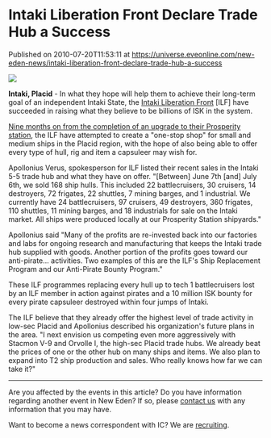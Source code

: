 # Intaki Liberation Front Declare Trade Hub a Success
Published on 2010-07-20T11:53:11 at https://universe.eveonline.com/new-eden-news/intaki-liberation-front-declare-trade-hub-a-success

![](http://www.eve-ic.net/media/assets/icarticlebanner.png)

**Intaki, Placid** \- In what they hope will help them to achieve their long-term goal of an independent Intaki State, the [Intaki Liberation Front](http://www.eve-ic.net/media/igbd/igbd.php?faction=ic&url=http%3A%2F%2Fwiki.eveonline.com%2Fen%2Fwiki%2FIntaki_Liberation_Front_%2528Player_corporation%2529) [ILF] have succeeded in raising what they believe to be billions of ISK in the system.   
  
[Nine months on from the completion of an upgrade to their Prosperity station](http://www.eveonline.com/news.asp?a=single&nid=3455&tid=7), the ILF have attempted to create a "one-stop shop" for small and medium ships in the Placid region, with the hope of also being able to offer every type of hull, rig and item a capsuleer may wish for.   
  
Apollonius Verus, spokesperson for ILF listed their recent sales in the Intaki 5-5 trade hub and what they have on offer. "[Between] June 7th [and] July 6th, we sold 168 ship hulls. This included 22 battlecruisers, 30 cruisers, 14 destroyers, 72 frigates, 22 shuttles, 7 mining barges, and 1 industrial. We currently have 24 battlecruisers, 97 cruisers, 49 destroyers, 360 frigates, 110 shuttles, 11 mining barges, and 18 industrials for sale on the Intaki market. All ships were produced locally at our Prosperity Station shipyards."   
  
Apollonius said "Many of the profits are re-invested back into our factories and labs for ongoing research and manufacturing that keeps the Intaki trade hub supplied with goods. Another portion of the profits goes toward our anti-pirate... activities. Two examples of this are the ILF's Ship Replacement Program and our Anti-Pirate Bounty Program."   
  
These ILF programmes replacing every hull up to tech 1 battlecruisers lost by an ILF member in action against pirates and a 10 million ISK bounty for every pirate capsuleer destroyed within four jumps of Intaki.   
  
The ILF believe that they already offer the highest level of trade activity in low-sec Placid and Apollonius described his organization's future plans in the area. "I next envision us competing even more aggressively with Stacmon V-9 and Orvolle I, the high-sec Placid trade hubs. We already beat the prices of one or the other hub on many ships and items. We also plan to expand into T2 ship production and sales. Who really knows how far we can take it?"

* * *

Are you affected by the events in this article? Do you have information regarding another event in New Eden? If so, please [contact us](http://www.eveonline.com/news.asp?a=submitrp) with any information that you may have.  
  
Want to become a news correspondent with IC? We are [recruiting](http://www.eveonline.com/isd.asp).
